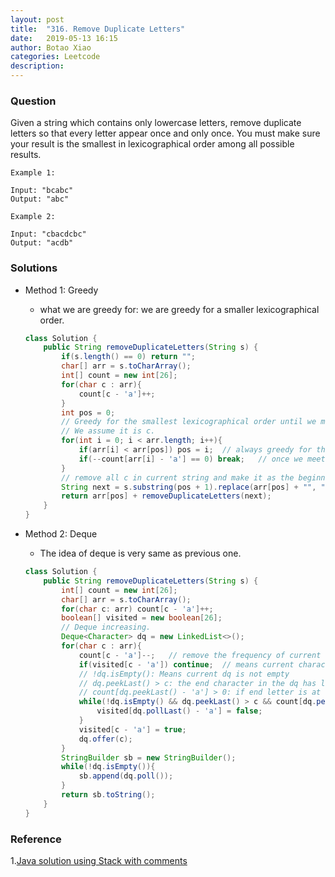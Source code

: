 ```yaml
---
layout: post
title:  "316. Remove Duplicate Letters"
date:   2019-05-13 16:15
author: Botao Xiao
categories: Leetcode
description:
---
```

### Question
Given a string which contains only lowercase letters, remove duplicate letters so that every letter appear once and only once. You must make sure your result is the smallest in lexicographical order among all possible results.

```
Example 1:

Input: "bcabc"
Output: "abc"

Example 2:

Input: "cbacdcbc"
Output: "acdb"
```


### Solutions
* Method 1: Greedy
    * what we are greedy for: we are greedy for a smaller lexicographical order.
    ```Java
    class Solution {
        public String removeDuplicateLetters(String s) {
            if(s.length() == 0) return "";
            char[] arr = s.toCharArray();
            int[] count = new int[26];
            for(char c : arr){
                count[c - 'a']++;
            }
            int pos = 0;
            // Greedy for the smallest lexicographical order until we meet a letter exist the last time.
            // We assume it is c.
            for(int i = 0; i < arr.length; i++){
                if(arr[i] < arr[pos]) pos = i;  // always greedy for the smallest lexicographical order for current letter.
                if(--count[arr[i] - 'a'] == 0) break;   // once we meet a letter exists the last time, we need to break.
            }
            // remove all c in current string and make it as the beginning of the result.
            String next = s.substring(pos + 1).replace(arr[pos] + "", "");
            return arr[pos] + removeDuplicateLetters(next);
        }
    }
    ```

* Method 2: Deque
    * The idea of deque is very same as previous one.
    ```Java
    class Solution {
        public String removeDuplicateLetters(String s) {
            int[] count = new int[26];
            char[] arr = s.toCharArray();
            for(char c: arr) count[c - 'a']++;
            boolean[] visited = new boolean[26];
            // Deque increasing.
            Deque<Character> dq = new LinkedList<>();
            for(char c : arr){
                count[c - 'a']--;   // remove the frequency of current letter.
                if(visited[c - 'a']) continue;  // means current character has already in the dq.
                // !dq.isEmpty(): Means current dq is not empty
                // dq.peekLast() > c: the end character in the dq has larger lexicographical order than c.
                // count[dq.peekLast() - 'a'] > 0: if end letter is at the last time appearence, it means we cannot remove it.
                while(!dq.isEmpty() && dq.peekLast() > c && count[dq.peekLast() - 'a'] > 0){
                    visited[dq.pollLast() - 'a'] = false;
                }
                visited[c - 'a'] = true;
                dq.offer(c);
            }
            StringBuilder sb = new StringBuilder();
            while(!dq.isEmpty()){
                sb.append(dq.poll());
            }
            return sb.toString();
        }
    }
    ```

### Reference
1.[Java solution using Stack with comments](https://leetcode.com/problems/remove-duplicate-letters/discuss/76769/Java-solution-using-Stack-with-comments)
